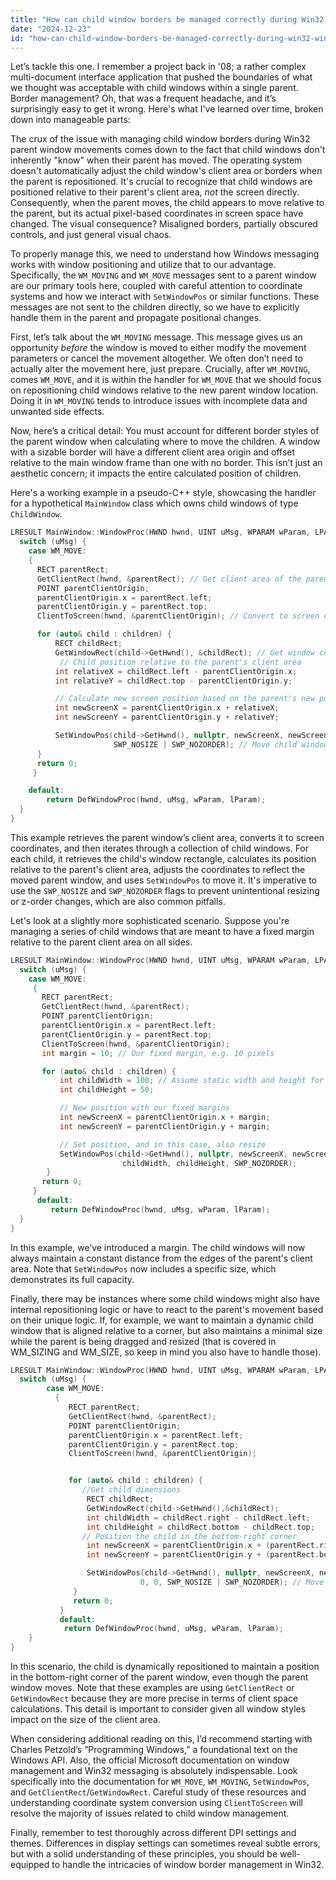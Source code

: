```yaml
---
title: "How can child window borders be managed correctly during Win32 window movement?"
date: "2024-12-23"
id: "how-can-child-window-borders-be-managed-correctly-during-win32-window-movement"
---
```


Let’s tackle this one. I remember a project back in '08; a rather complex multi-document interface application that pushed the boundaries of what we thought was acceptable with child windows within a single parent. Border management? Oh, that was a frequent headache, and it’s surprisingly easy to get it wrong. Here's what I've learned over time, broken down into manageable parts:

The crux of the issue with managing child window borders during Win32 parent window movements comes down to the fact that child windows don't inherently "know" when their parent has moved. The operating system doesn't automatically adjust the child window's client area or borders when the parent is repositioned. It's crucial to recognize that child windows are positioned relative to their parent's client area, *not* the screen directly. Consequently, when the parent moves, the child appears to move relative to the parent, but its actual pixel-based coordinates in screen space have changed. The visual consequence? Misaligned borders, partially obscured controls, and just general visual chaos.

To properly manage this, we need to understand how Windows messaging works with window positioning and utilize that to our advantage. Specifically, the `WM_MOVING` and `WM_MOVE` messages sent to a parent window are our primary tools here, coupled with careful attention to coordinate systems and how we interact with `SetWindowPos` or similar functions. These messages are not sent to the children directly, so we have to explicitly handle them in the parent and propagate positional changes.

First, let’s talk about the `WM_MOVING` message. This message gives us an opportunity *before* the window is moved to either modify the movement parameters or cancel the movement altogether. We often don’t need to actually alter the movement here, just prepare. Crucially, after `WM_MOVING`, comes `WM_MOVE`, and it is within the handler for `WM_MOVE` that we should focus on repositioning child windows relative to the new parent window location. Doing it in `WM_MOVING` tends to introduce issues with incomplete data and unwanted side effects.

Now, here’s a critical detail: You must account for different border styles of the parent window when calculating where to move the children. A window with a sizable border will have a different client area origin and offset relative to the main window frame than one with no border. This isn’t just an aesthetic concern; it impacts the entire calculated position of children.

Here's a working example in a pseudo-C++ style, showcasing the handler for a hypothetical `MainWindow` class which owns child windows of type `ChildWindow`.

```cpp
LRESULT MainWindow::WindowProc(HWND hwnd, UINT uMsg, WPARAM wParam, LPARAM lParam) {
  switch (uMsg) {
    case WM_MOVE:
    {
      RECT parentRect;
      GetClientRect(hwnd, &parentRect); // Get client area of the parent window
      POINT parentClientOrigin;
      parentClientOrigin.x = parentRect.left;
      parentClientOrigin.y = parentRect.top;
      ClientToScreen(hwnd, &parentClientOrigin); // Convert to screen coordinates

      for (auto& child : children) {
          RECT childRect;
          GetWindowRect(child->GetHwnd(), &childRect); // Get window coordinates of the child
           // Child position relative to the parent's client area
          int relativeX = childRect.left - parentClientOrigin.x;
          int relativeY = childRect.top - parentClientOrigin.y;

          // Calculate new screen position based on the parent's new position
          int newScreenX = parentClientOrigin.x + relativeX;
          int newScreenY = parentClientOrigin.y + relativeY;

          SetWindowPos(child->GetHwnd(), nullptr, newScreenX, newScreenY, 0, 0,
                       SWP_NOSIZE | SWP_NOZORDER); // Move child window to new position.
      }
      return 0;
     }

    default:
        return DefWindowProc(hwnd, uMsg, wParam, lParam);
  }
}
```

This example retrieves the parent window’s client area, converts it to screen coordinates, and then iterates through a collection of child windows. For each child, it retrieves the child's window rectangle, calculates its position relative to the parent's client area, adjusts the coordinates to reflect the moved parent window, and uses `SetWindowPos` to move it. It's imperative to use the `SWP_NOSIZE` and `SWP_NOZORDER` flags to prevent unintentional resizing or z-order changes, which are also common pitfalls.

Let's look at a slightly more sophisticated scenario. Suppose you're managing a series of child windows that are meant to have a fixed margin relative to the parent client area on all sides.

```cpp
LRESULT MainWindow::WindowProc(HWND hwnd, UINT uMsg, WPARAM wParam, LPARAM lParam) {
  switch (uMsg) {
    case WM_MOVE:
     {
       RECT parentRect;
       GetClientRect(hwnd, &parentRect);
       POINT parentClientOrigin;
       parentClientOrigin.x = parentRect.left;
       parentClientOrigin.y = parentRect.top;
       ClientToScreen(hwnd, &parentClientOrigin);
       int margin = 10; // Our fixed margin, e.g. 10 pixels

       for (auto& child : children) {
           int childWidth = 100; // Assume static width and height for this example
           int childHeight = 50;

           // New position with our fixed margins
           int newScreenX = parentClientOrigin.x + margin;
           int newScreenY = parentClientOrigin.y + margin;

           // Set position, and in this case, also resize
           SetWindowPos(child->GetHwnd(), nullptr, newScreenX, newScreenY,
                         childWidth, childHeight, SWP_NOZORDER);
        }
       return 0;
     }
      default:
         return DefWindowProc(hwnd, uMsg, wParam, lParam);
  }
}

```

In this example, we’ve introduced a margin. The child windows will now always maintain a constant distance from the edges of the parent's client area. Note that `SetWindowPos` now includes a specific size, which demonstrates its full capacity.

Finally, there may be instances where some child windows might also have internal repositioning logic or have to react to the parent's movement based on their unique logic. If, for example, we want to maintain a dynamic child window that is aligned relative to a corner, but also maintains a minimal size while the parent is being dragged and resized (that is covered in WM_SIZING and WM_SIZE, so keep in mind you also have to handle those).

```cpp
LRESULT MainWindow::WindowProc(HWND hwnd, UINT uMsg, WPARAM wParam, LPARAM lParam) {
  switch (uMsg) {
        case WM_MOVE:
          {
             RECT parentRect;
             GetClientRect(hwnd, &parentRect);
             POINT parentClientOrigin;
             parentClientOrigin.x = parentRect.left;
             parentClientOrigin.y = parentRect.top;
             ClientToScreen(hwnd, &parentClientOrigin);


             for (auto& child : children) {
                //Get child dimensions
                 RECT childRect;
                 GetWindowRect(child->GetHwnd(),&childRect);
                 int childWidth = childRect.right - childRect.left;
                 int childHeight = childRect.bottom - childRect.top;
                // Position the child in the bottom-right corner
                 int newScreenX = parentClientOrigin.x + (parentRect.right - parentRect.left) - childWidth - 10;
                 int newScreenY = parentClientOrigin.y + (parentRect.bottom - parentRect.top) - childHeight - 10;

                 SetWindowPos(child->GetHwnd(), nullptr, newScreenX, newScreenY,
                             0, 0, SWP_NOSIZE | SWP_NOZORDER); // Move child window to the bottom-right.
              }
              return 0;
           }
           default:
            return DefWindowProc(hwnd, uMsg, wParam, lParam);
    }
}

```
In this scenario, the child is dynamically repositioned to maintain a position in the bottom-right corner of the parent window, even though the parent window moves. Note that these examples are using `GetClientRect` or `GetWindowRect` because they are more precise in terms of client space calculations. This detail is important to consider given all window styles impact on the size of the client area.

When considering additional reading on this, I’d recommend starting with Charles Petzold’s “Programming Windows,” a foundational text on the Windows API. Also, the official Microsoft documentation on window management and Win32 messaging is absolutely indispensable. Look specifically into the documentation for `WM_MOVE`, `WM_MOVING`, `SetWindowPos`, and `GetClientRect`/`GetWindowRect`. Careful study of these resources and understanding coordinate system conversion using `ClientToScreen` will resolve the majority of issues related to child window management.

Finally, remember to test thoroughly across different DPI settings and themes. Differences in display settings can sometimes reveal subtle errors, but with a solid understanding of these principles, you should be well-equipped to handle the intricacies of window border management in Win32.
